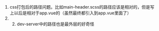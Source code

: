 1. css打包后的路径问题。比如main-header.scss的路径应该是相对的，但是写上以后是相对于app.vue的（虽然最终都引入到app.vue里面了）
2. 2. dev-server中的路径也是最外层的好奇怪
